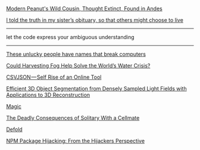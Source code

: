 <a href="http://www.scientificamerican.com/article/modern-peanut-s-wild-cousin-thought-extinct-found-in-andes/" target="_blank">Modern Peanut's Wild Cousin, Thought Extinct, Found in Andes</a>

<a href="https://www.washingtonpost.com/news/inspired-life/wp/2016/03/23/i-told-the-truth-in-my-sisters-obituary-so-that-others-might-choose-to-live/" target="_blank">I told the truth in my sister’s obituary, so that others might choose to live</a>

---

let the code express your ambiguous understanding

---

<a href="http://www.bbc.com/future/story/20160325-the-names-that-break-computer-systems" target="_blank">These unlucky people have names that break computers</a>

<a href="http://www.newyorker.com/tech/elements/could-harvesting-fog-help-solve-the-worlds-water-crisis" target="_blank">Could Harvesting Fog Help Solve the World’s Water Crisis?</a>

<a href="https://medium.com/@martindrapeau/csvjson-self-rise-of-an-online-tool-3a91fef3a201#.cz7erwim2" target="_blank">CSVJSON — Self Rise of an Online Tool</a>

<a href="http://igl.ethz.ch/projects/light-field-segmentation/" target="_blank">Efficient 3D Object Segmentation from Densely Sampled Light Fields with Applications to 3D Reconstruction</a>

<a href="http://www.quii.co.uk/Magic" target="_blank">Magic</a>

<a href="https://www.themarshallproject.org/2016/03/24/the-deadly-consequences-of-solitary-with-a-cellmate#.VVBzaYnDI" target="_blank">The Deadly Consequences of Solitary With a Cellmate</a>

<a href="http://www.defold.com/" target="_blank">Defold</a>

<a href="https://medium.com/@nm_johnson/npm-package-hijacking-from-the-hijackers-perspective-af0c48ab9922#.9iwq0upcw" target="_blank">NPM Package Hijacking: From the Hijackers Perspective</a>
